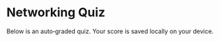 # Networking Quiz

Below is an auto‑graded quiz. Your score is saved locally on your device.

<div data-quiz="/docs/quizzes/networking.json"></div>
